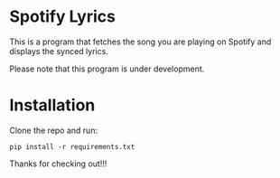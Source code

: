 # Spotify Lyrics

This is a program that fetches the song you are playing on Spotify and displays the synced lyrics.

Please note that this program is under development.

# Installation

Clone the repo and run:

~~~
pip install -r requirements.txt
~~~


Thanks for checking out!!!